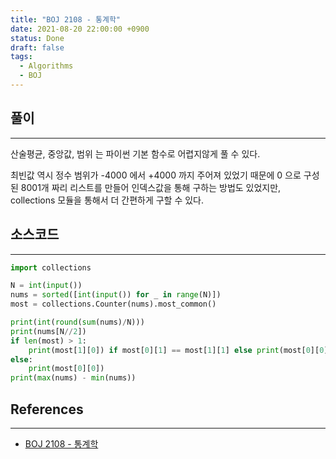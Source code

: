 ```yaml
---
title: "BOJ 2108 - 통계학"
date: 2021-08-20 22:00:00 +0900
status: Done
draft: false
tags:
  - Algorithms
  - BOJ
---
```

## 풀이
---
산술평균, 중앙값, 범위 는 파이썬 기본 함수로 어렵지않게 풀 수 있다.

최빈값 역시 정수 범위가 -4000 에서 +4000 까지 주어져 있었기 때문에 0 으로 구성된 8001개 짜리 리스트를 만들어 인덱스값을 통해 구하는 방법도 있었지만, collections 모듈을 통해서 더 간편하게 구할 수 있다.

## 소스코드
---
```python
import collections

N = int(input())
nums = sorted([int(input()) for _ in range(N)])
most = collections.Counter(nums).most_common()

print(int(round(sum(nums)/N)))
print(nums[N//2])
if len(most) > 1:
    print(most[1][0]) if most[0][1] == most[1][1] else print(most[0][0])
else:
    print(most[0][0])
print(max(nums) - min(nums))
```

## References
---
- [BOJ 2108 - 통계학](https://www.acmicpc.net/problem/2108)
